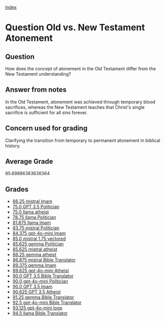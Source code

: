 
[Index](../../index.md)
# Question Old vs. New Testament Atonement
## Question
How does the concept of atonement in the Old Testament differ from the New Testament understanding?

## Answer from notes
In the Old Testament, atonement was achieved through temporary blood sacrifices, whereas the New Testament teaches that Christ's single sacrifice is sufficient for all sins forever.

## Concern used for grading
Clarifying the transition from temporary to permanent atonement in biblical history.

## Average Grade
85.69886363636364

## Grades
 * [66.25 mistral Imam](../answers/mistral_Imam/Old_vs._New_Testament_Atonement.md)
 * [75.0 GPT 3.5 Politician](../answers/GPT_3.5_Politician/Old_vs._New_Testament_Atonement.md)
 * [75.0 llama atheist](../answers/llama_atheist/Old_vs._New_Testament_Atonement.md)
 * [78.75 llama Politician](../answers/llama_Politician/Old_vs._New_Testament_Atonement.md)
 * [81.875 llama Imam](../answers/llama_Imam/Old_vs._New_Testament_Atonement.md)
 * [83.75 mistral Politician](../answers/mistral_Politician/Old_vs._New_Testament_Atonement.md)
 * [84.375 gpt-4o-mini Imam](../answers/gpt-4o-mini_Imam/Old_vs._New_Testament_Atonement.md)
 * [85.0 mistral 1.75 vectored](../answers/mistral_1.75_vectored/Old_vs._New_Testament_Atonement.md)
 * [85.625 gemma Politician](../answers/gemma_Politician/Old_vs._New_Testament_Atonement.md)
 * [85.625 mistral atheist](../answers/mistral_atheist/Old_vs._New_Testament_Atonement.md)
 * [86.25 gemma atheist](../answers/gemma_atheist/Old_vs._New_Testament_Atonement.md)
 * [86.875 mistral Bible Translator](../answers/mistral_Bible_Translator/Old_vs._New_Testament_Atonement.md)
 * [89.375 gemma Imam](../answers/gemma_Imam/Old_vs._New_Testament_Atonement.md)
 * [89.625 gpt-4o-mini Atheist](../answers/gpt-4o-mini_Atheist/Old_vs._New_Testament_Atonement.md)
 * [90.0 GPT 3.5 Bible Translator](../answers/GPT_3.5_Bible_Translator/Old_vs._New_Testament_Atonement.md)
 * [90.0 gpt-4o-mini Politician](../answers/gpt-4o-mini_Politician/Old_vs._New_Testament_Atonement.md)
 * [90.0 GPT 3.5 Imam](../answers/GPT_3.5_Imam/Old_vs._New_Testament_Atonement.md)
 * [90.625 GPT 3.5 Atheist](../answers/GPT_3.5_Atheist/Old_vs._New_Testament_Atonement.md)
 * [91.25 gemma Bible Translator](../answers/gemma_Bible_Translator/Old_vs._New_Testament_Atonement.md)
 * [92.5 gpt-4o-mini Bible Translator](../answers/gpt-4o-mini_Bible_Translator/Old_vs._New_Testament_Atonement.md)
 * [93.125 gpt-4o-mini loop](../answers/gpt-4o-mini_loop/Old_vs._New_Testament_Atonement.md)
 * [94.5 llama Bible Translator](../answers/llama_Bible_Translator/Old_vs._New_Testament_Atonement.md)
